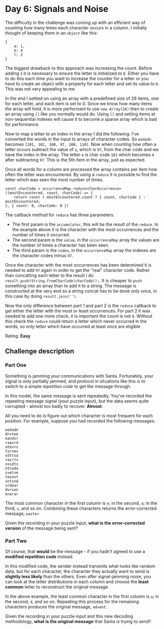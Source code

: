 # Day 6: Signals and Noise

The difficulty in the challenge was coming up with an efficient way of counting how many times each character occurs in a column. I initially thought of keeping them in an `object` like this:
```
{
	a: 1,
	e: 4
	l: 2
}
```
The biggest drawback to this approach was increasing the count. Before adding `1` it is necessary to ensure the letter is initialized to `0`. Either you have to do this each time you want to increase the counter for a letter or you have to create an object with a property for each letter and set its value to `0`. This was not very appealing to me.

In the end I settled on using an array with a predefined size of 26 items, one for each letter, and each item is set to 0. Since we know how many items the array will hold, it is more performant to use `new Array(26)` then to create an array using `[]` like you normally would do. Using `[]` and setting items at non-sequential indexes will cause it to become a sparse array which is bad for performance.

Now to map a letter to an index in the array I did the following. I've converted the words in the input to arrays of character codes. So `eedadn` becomes `[101, 101, 100, 97, 100, 110]`. Now when counting how often a letter occurs subtract the value of `a`, which is `97`, from the char code and we have the index in the array. The letter `e` is char code `101` which becomes `4` after subtracting `97`. This is the 5th item in the array, just as expected.

Once all words for a column are processed the array contains per item how often the letter was encountered. By using a `reduce` it is possible to find the letter which was seen the most number of times.
```
const charCode = occurrenceMap.reduce<CharOccurrence>((mostEncountered, count, charCode) => {
	return count > mostEncountered.count ? { count, charCode } : mostEncountered;
}, { count: 0, charCode: 0 })
```
The callback method for `reduce` has three parameters:
- The first param is the `accumulator`, this will be the result of the `reduce`. In the example above it is the character with the most occurrences and the number of times it occurred.
- The second param is the `value`, in the `occurrenceMap` array the values are the number of times a character has been seen.
- The third param is the `index`, in the `occurrenceMap` array the indexes are the character codes minus `97`.

Once the character with the most occurrences has been determined it is needed to add `97` again in order to get the "real" character code. Rather than concatting each letter to the result I do `result.push(String.fromCharCode(charCode));`. It is cheaper to `push` something into an array than to add it to a string. The message is constructed at the very end so a string concat has to be done only once, in this case by doing `result.join('')`.

Now the only difference between part 1 and part 2 is the `reduce` callback to get either the letter with the most or least occurrences. For part 2 it was needed to add one more check, it is important the count is not `0`. Without this check the `reduce` could return a letter which never occurred in the words, so only letter which have occurred at least once are eligible

Rating: **Easy**

## Challenge description

### Part One

Something is jamming your communications with Santa. Fortunately, your signal is only partially jammed, and protocol in situations like this is to switch to a simple *repetition code* to get the message through.

In this model, the same message is sent repeatedly.  You've recorded the repeating message signal (your puzzle input), but the data seems quite corrupted - almost too badly to recover. **Almost**.

All you need to do is figure out which character is most frequent for each position. For example, suppose you had recorded the following messages:

```
eedadn
drvtee
eandsr
raavrd
atevrs
tsrnev
sdttsa
rasrtv
nssdts
ntnada
svetve
tesnvt
vntsnd
vrdear
dvrsen
enarar
```

The most common character in the first column is `e`; in the second, `a`; in the third, `s`, and so on. Combining these characters returns the error-corrected message, `easter`.

Given the recording in your puzzle input, **what is the error-corrected version** of the message being sent?


### Part Two

Of course, that **would** be the message - if you hadn't agreed to use a **modified repetition code** instead.

In this modified code, the sender instead transmits what looks like random data, but for each character, the character they actually want to send is **slightly less likely** than the others. Even after signal-jamming noise, you can look at the letter distributions in each column and choose the **least common** letter to reconstruct the original message.

In the above example, the least common character in the first column is `a`; in the second, `d`, and so on. Repeating this process for the remaining characters produces the original message, `advent`.

Given the recording in your puzzle input and this new decoding methodology, **what is the original message** that Santa is trying to send?
